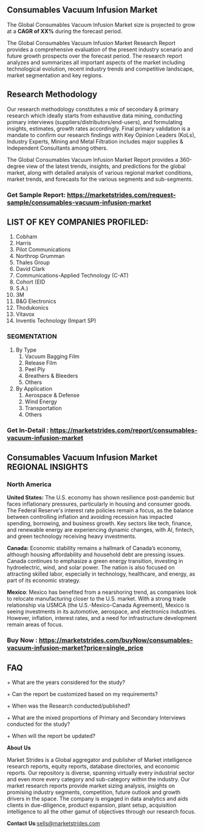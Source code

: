 <h2>Consumables Vacuum Infusion Market</h2>
<p>The Global Consumables Vacuum Infusion Market size is projected to grow at a <strong>CAGR of XX%</strong> during the forecast period.</p>
<p>The Global Consumables Vacuum Infusion Market Research Report provides a comprehensive evaluation of the present industry scenario and future growth prospects over the forecast period. The research report analyzes and summarizes all important aspects of the market including technological evolution, recent industry trends and competitive landscape, market segmentation and key regions.<img alt="" /></p>
<h2>Research Methodology</h2>
<p>Our research methodology constitutes a mix of secondary &amp; primary research which ideally starts from exhaustive data mining, conducting primary interviews (suppliers/distributors/end-users), and formulating insights, estimates, growth rates accordingly. Final primary validation is a mandate to confirm our research findings with Key Opinion Leaders (KoLs), Industry Experts, Mining and Metal Filtration includes major supplies &amp; Independent Consultants among others.</p>
<p>The Global Consumables Vacuum Infusion Market Report provides a 360-degree view of the latest trends, insights, and predictions for the global market, along with detailed analysis of various regional market conditions, market trends, and forecasts for the various segments and sub-segments.</p>
<h3><strong>Get Sample Report: <a href="https://marketstrides.com/request-sample/consumables-vacuum-infusion-market">https://marketstrides.com/request-sample/consumables-vacuum-infusion-market</a></strong></h3>
<h2>LIST OF KEY COMPANIES PROFILED:</h2>
<ol>
<li>Cobham</li>
<li>Harris</li>
<li>Pilot Communications</li>
<li>Northrop Grumman</li>
<li>Thales Group</li>
<li>David Clark</li>
<li>Communications-Applied Technology (C-AT)</li>
<li>Cohort (EID</li>
<li>S.A.)</li>
<li>3M</li>
<li>B&amp;G Electronics</li>
<li>Thodukonics</li>
<li>Vitavox</li>
<li>Inventis Technology (Impart SP)</li>
</ol>
<h3>SEGMENTATION</h3>
<ol>
<li>By Type
<ol>
<li>Vacuum Bagging Film</li>
<li>Release Film</li>
<li>Peel Ply</li>
<li>Breathers &amp; Bleeders</li>
<li>Others</li>
</ol>
</li>
<li>By Application
<ol>
<li>Aerospace &amp; Defense</li>
<li>Wind Energy</li>
<li>Transportation</li>
<li>Others</li>
</ol>
</li>
</ol>
<h3><strong>Get In-Detail : <a href="https://marketstrides.com/report/consumables-vacuum-infusion-market">https://marketstrides.com/report/consumables-vacuum-infusion-market</a></strong></h3>
<h2>Consumables Vacuum Infusion Market REGIONAL INSIGHTS</h2>
<h3>North America</h3>
<p><strong>United States:</strong> The U.S. economy has shown resilience post-pandemic but faces inflationary pressures, particularly in housing and consumer goods. The Federal Reserve's interest rate policies remain a focus, as the balance between controlling inflation and avoiding recession has impacted spending, borrowing, and business growth. Key sectors like tech, finance, and renewable energy are experiencing dynamic changes, with AI, fintech, and green technology receiving heavy investments.</p>
<p><strong>Canada:</strong> Economic stability remains a hallmark of Canada&rsquo;s economy, although housing affordability and household debt are pressing issues. Canada continues to emphasize a green energy transition, investing in hydroelectric, wind, and solar power. The nation is also focused on attracting skilled labor, especially in technology, healthcare, and energy, as part of its economic strategy.</p>
<p><strong>Mexico</strong>: Mexico has benefited from a nearshoring trend, as companies look to relocate manufacturing closer to the U.S. market. With a strong trade relationship via USMCA (the U.S.-Mexico-Canada Agreement), Mexico is seeing investments in its automotive, aerospace, and electronics industries. However, inflation, interest rates, and a need for infrastructure development remain areas of focus.</p>
<h3><strong>Buy Now : <a href="https://marketstrides.com/buyNow/consumables-vacuum-infusion-market?price=single_price">https://marketstrides.com/buyNow/consumables-vacuum-infusion-market?price=single_price</a></strong></h3>
<h2>FAQ</h2>
<p>+ What are the years considered for the study?</p>
<p>+ Can the report be customized based on my requirements?</p>
<p>+ When was the Research conducted/published?</p>
<p>+ What are the mixed proportions of Primary and Secondary Interviews conducted for the study?</p>
<p>+ When will the report be updated?</p>
<p>𝐀𝐛𝐨𝐮𝐭 𝐔𝐬</p>
<p>Market Strides is a Global aggregator and publisher of Market intelligence research reports, equity reports, database directories, and economic reports. Our repository is diverse, spanning virtually every industrial sector and even more every category and sub-category within the industry. Our market research reports provide market sizing analysis, insights on promising industry segments, competition, future outlook and growth drivers in the space. The company is engaged in data analytics and aids clients in due-diligence, product expansion, plant setup, acquisition intelligence to all the other gamut of objectives through our research focus.</p>
<p>𝐂𝐨𝐧𝐭𝐚𝐜𝐭 𝐔𝐬:<a href="mailto:sells@marketstrides.com">sells@marketstrides.com</a></p>
